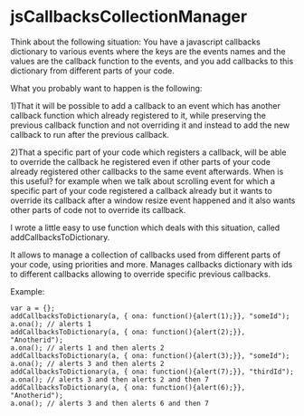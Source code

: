 # jsCallbacksCollectionManager
Think about the following situation: You have a javascript callbacks dictionary to various events where the keys are the events names and the values are the callback function to the events, and you add callbacks to this dictionary from different parts of your code.

What you probably want to happen is the following:

1)That it will be possible to add a callback to an event which has another callback function which already registered to it, while preserving the previous callback function and not overriding it and instead to add the new callback to run after the previous callback.

2)That a specific part of your code which registers a callback, will be able to override the callback he registered even if other parts of your code already registered other callbacks to the same event afterwards. When is this useful? for example when we talk about scrolling event for which a specific part of your code registered a callback already but it wants to override its callback after a window resize event happened and it also wants other parts of code not to override its callback.

I wrote a little easy to use function which deals with this situation, called addCallbacksToDictionary.

It allows to manage a collection of callbacks used from different parts of your code, using priorities and more.
Manages callbacks dictionary with ids to different callbacks allowing to override specific previous callbacks.

Example:

    var a = {};
    addCallbacksToDictionary(a, { ona: function(){alert(1);}}, "someId");
    a.ona(); // alerts 1
    addCallbacksToDictionary(a, { ona: function(){alert(2);}}, "Anotherid");
    a.ona(); // alerts 1 and then alerts 2
    addCallbacksToDictionary(a, { ona: function(){alert(3);}}, "someId");
    a.ona(); // alerts 3 and then alerts 2
    addCallbacksToDictionary(a, { ona: function(){alert(7);}}, "thirdId");
    a.ona(); // alerts 3 and then alerts 2 and then 7
    addCallbacksToDictionary(a, { ona: function(){alert(6);}}, "Anotherid");
    a.ona(); // alerts 3 and then alerts 6 and then 7

